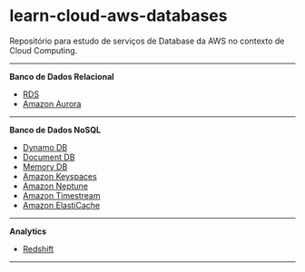 # learn-cloud-aws-databases

Repositório para estudo de serviços de Database da AWS no contexto de Cloud Computing.

---

**Banco de Dados Relacional**

* [RDS](./rds/)
* [Amazon Aurora](./aurora/)

---

**Banco de Dados NoSQL**

* [Dynamo DB](./dynamo_db/)
* [Document DB](./document_db/)
* [Memory DB](./memory_db/)
* [Amazon Keyspaces](./keyspaces/)
* [Amazon Neptune](./neptune/)
* [Amazon Timestream](./timestream/)
* [Amazon ElastiCache](./elasticache/)

---

**Analytics**

* [Redshift](./redshift/)

---